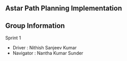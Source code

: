 ## Astar Path Planning Implementation


## Group Information

Sprint 1

 - Driver : Nithish Sanjeev Kumar
 - Navigator : Nantha Kumar Sunder
